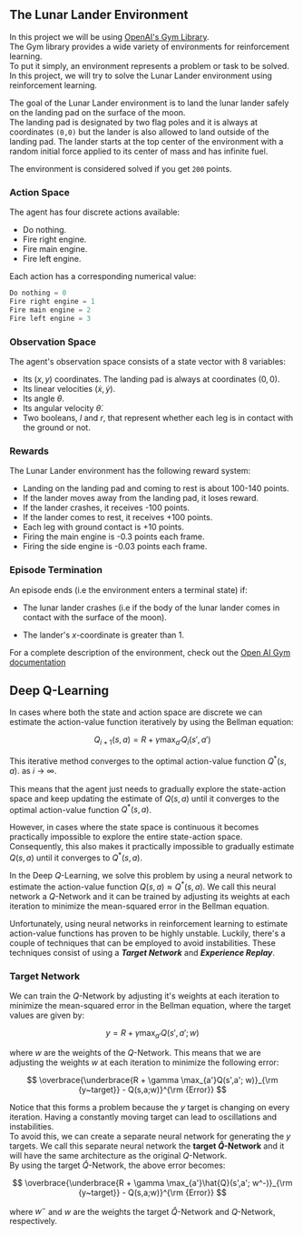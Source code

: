 ## The Lunar Lander Environment

In this project we will be using [OpenAI's Gym Library](https://www.gymlibrary.dev/).  
The Gym library provides a wide variety of environments for reinforcement learning.  
To put it simply, an environment represents a problem or task to be solved. In this project, we will try to solve the Lunar Lander environment using reinforcement learning.  

The goal of the Lunar Lander environment is to land the lunar lander safely on the landing pad on the surface of the moon.   
The landing pad is designated by two flag poles and it is always at coordinates `(0,0)` but the lander is also allowed to land outside of the landing pad. The lander starts at the top center of the environment with a random initial force applied to its center of mass and has infinite fuel.  
  
The environment is considered solved if you get `200` points.  
  
### Action Space

The agent has four discrete actions available:

* Do nothing.
* Fire right engine.
* Fire main engine.
* Fire left engine.

Each action has a corresponding numerical value:

```python
Do nothing = 0
Fire right engine = 1
Fire main engine = 2
Fire left engine = 3
```  
  
### Observation Space

The agent's observation space consists of a state vector with 8 variables:

* Its $(x,y)$ coordinates. The landing pad is always at coordinates $(0,0)$.
* Its linear velocities $(\dot x,\dot y)$.
* Its angle $\theta$.
* Its angular velocity $\dot \theta$.
* Two booleans, $l$ and $r$, that represent whether each leg is in contact with the ground or not.
  
  
### Rewards

The Lunar Lander environment has the following reward system:

* Landing on the landing pad and coming to rest is about 100-140 points.
* If the lander moves away from the landing pad, it loses reward. 
* If the lander crashes, it receives -100 points.
* If the lander comes to rest, it receives +100 points.
* Each leg with ground contact is +10 points.
* Firing the main engine is -0.3 points each frame.
* Firing the side engine is -0.03 points each frame.
  
  
### Episode Termination

An episode ends (i.e the environment enters a terminal state) if:

* The lunar lander crashes (i.e if the body of the lunar lander comes in contact with the surface of the moon).

* The lander's $x$-coordinate is greater than 1.  
  
  
  
For a complete description of the environment, check out the [Open AI Gym documentation](https://www.gymlibrary.dev/environments/box2d/lunar_lander/)  
  
  
  
## Deep Q-Learning

In cases where both the state and action space are discrete we can estimate the action-value function iteratively by using the Bellman equation:

$$
Q_{i+1}(s,a) = R + \gamma \max_{a'}Q_i(s',a')
$$

This iterative method converges to the optimal action-value function $Q^*(s,a)$. as 𝑖 → ∞.  

This means that the agent just needs to gradually explore the state-action space and keep updating the estimate of $Q(s,a)$ until it converges to the optimal action-value function $Q^*(s,a)$. 

However, in cases where the state space is continuous it becomes practically impossible to explore the entire state-action space. Consequently, this also makes it practically impossible to gradually estimate $Q(s,a)$ until it converges to $Q^*(s,a)$.

In the Deep $Q$-Learning, we solve this problem by using a neural network to estimate the action-value function $Q(s,a)\approx Q^*(s,a)$. We call this neural network a $Q$-Network and it can be trained by adjusting its weights at each iteration to minimize the mean-squared error in the Bellman equation.

Unfortunately, using neural networks in reinforcement learning to estimate action-value functions has proven to be highly unstable. Luckily, there's a couple of techniques that can be employed to avoid instabilities. These techniques consist of using a ***Target Network*** and ***Experience Replay***.  
  
  
### Target Network
We can train the $Q$-Network by adjusting it's weights at each iteration to minimize the mean-squared error in the Bellman equation, where the target values are given by:

$$
y = R + \gamma \max_{a'}Q(s',a';w)
$$  
  
where $w$ are the weights of the $Q$-Network. This means that we are adjusting the weights $w$ at each iteration to minimize the following error:

$$
\overbrace{\underbrace{R + \gamma \max_{a'}Q(s',a'; w)}_{\rm {y~target}} - Q(s,a;w)}^{\rm {Error}}
$$
  
Notice that this forms a problem because the $y$ target is changing on every iteration. Having a constantly moving target can lead to oscillations and instabilities.  
To avoid this, we can create a separate neural network for generating the $y$ targets. We call this separate neural network the 
**target $\hat Q$-Network** and it will have the same architecture as the original $Q$-Network.  
By using the target $\hat Q$-Network, the above error becomes:  

$$
\overbrace{\underbrace{R + \gamma \max_{a'}\hat{Q}(s',a'; w^-)}_{\rm {y~target}} - Q(s,a;w)}^{\rm {Error}}
$$

where $w^-$ and $w$ are the weights the target $\hat Q$-Network and $Q$-Network, respectively.
